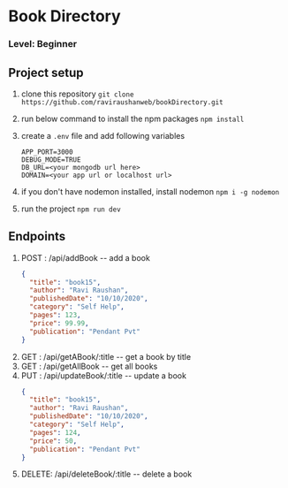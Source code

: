 # Book Directory

### Level: Beginner

## Project setup

1. clone this repository
   `git clone https://github.com/raviraushanweb/bookDirectory.git`

2. run below command to install the npm packages
   `npm install`

3. create a `.env` file and add following variables

   ```
   APP_PORT=3000
   DEBUG_MODE=TRUE
   DB_URL=<your mongodb url here>
   DOMAIN=<your app url or localhost url>
   ```

4. if you don't have nodemon installed, install nodemon
   `npm i -g nodemon`

5. run the project
   `npm run dev`

## Endpoints

1. POST : /api/addBook -- add a book
   ```json
   {
     "title": "book15",
     "author": "Ravi Raushan",
     "publishedDate": "10/10/2020",
     "category": "Self Help",
     "pages": 123,
     "price": 99.99,
     "publication": "Pendant Pvt"
   }
   ```
2. GET : /api/getABook/:title -- get a book by title
3. GET : /api/getAllBook -- get all books
4. PUT : /api/updateBook/:title -- update a book
   ```json
   {
     "title": "book15",
     "author": "Ravi Raushan",
     "publishedDate": "10/10/2020",
     "category": "Self Help",
     "pages": 124,
     "price": 50,
     "publication": "Pendant Pvt"
   }
   ```
5. DELETE: /api/deleteBook/:title -- delete a book
